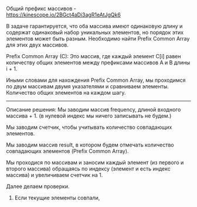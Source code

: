 Общий префикс массивов - https://kinescope.io/2BGct4aDi3agR1eAtJgQk6

В задаче гарантируется, что оба массива имеют одинаковую длину и содержат одинаковый набор уникальных элементов, но порядок этих элементов может быть разным. Необходимо найти Prefix Common Array для этих двух массивов.

Prefix Common Array (C): Это массив, где каждый элемент C[i] равен количеству общих элементов между префиксами массивов A и B длины i + 1.

Иными словами для нахождения Prefix Common Array, мы проходимся по двум массивам двумя указателями и сравниваем элементы. Количество общих элементов на каждом шагу.

---------

Описание решения:
Мы заводим массив frequency, длиной входного массива + 1. (в нулевой индекс мы ничего записывать не будем.)

Мы заводим счетчик, чтобы учитывать количество совпадающих элементов.

Мы заводим массив result, в котором будем отмечать количество совпадающих элементов (Prefix Common Array).

Мы проходися по массивам и заносим каждый элемент (из первого и второго массива) обращаясь по индексу (элемент и есть индекс массива) и увеличиваем счетчик на 1.

Далее делаем проверки.
1) Если текущие элементы совпали, 
